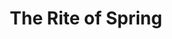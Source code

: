 ---
title: The Rite of Spring   
drama-url: "https://en.wikipedia.org/wiki/The_Rite_of_Spring"   
brief-introduction: "It depicts various primitive rituals to celebrate the arrival of spring, after which a young girl is chosen as a victim and dances to her death." 
img-name: "Roerich Rite of Spring"   
image-url: "https://commons.wikimedia.org/wiki/File:Roerich_Rite_of_Spring.jpg"   
img-creator: "Nicholas Roerich"   
licence: "Creative Commons Public Domain Mark 1.0 License"   

original-work-name: "Yarila" 
original-work-type: "poetry"
original-work-year: "1907–08"
original-work-url: 
writer: 

category: "dance drama"
tags: "1910s, Classics, Music, episodes "
synopsis: "The work is unified by a single idea: Spring, which has no specific plot or narrative and should be seen as a series of carefully choreographed episodes"     
act-brief: |
  _**Act I**_ - Spring celebrations begin in the mountains. An old woman came in and began to predict the future. Young girls came from the river, in a single line. They started the kidnapping dance, and the young girls were doing the Khorovod, the spring round dance. People split into two opposing groups and began "rival tribal rituals". A sacred procession led by wise elders enters, and under the guidance of the sage, the game is suspended and the earth is blessed. People danced a passionate dance, sanctified and united with the earth.      
  _**Act II**_ - The young girls played mysterious games and walked in circles. One of the young girls was Chosen by fate, caught twice in the eternal circle, and revered as "Chosen One" with the military dance. In a brief dance, the young girls awaken the ancestors. The chosen one was entrusted to the care of an elderly wise man. In the great "sacrificial dance," the chosen son dances to his death before the old man.       

  (wikipedia, 2021)    

transition: |
  The work caused a sensation when it was first shown with its avant-garde music and choreography, and has since been adapted in many versions (wikipedia, 2021).      
  Let's turn our attention back to the very first and most famous performance...        
performance-date: "29 May 1913" 
performance-country: "France"
performance-city: "Paris"
performance-venue: "Théâtre des Champs-Élysées"
director: "Igor Stravinsky"
directer-img-url: "https://commons.wikimedia.org/wiki/File:Igor_Stravinsky_LOC_32392u.jpg"
directer-img-licence: "Creative Commons Public Domain Mark 1.0 License"
scriptwriter:  "Igor Stravinsky(composer), Vaslav Nijinsky(choreographer), Nicholas Roerich(stage designs and costumes)"

references: "wikipedia.org. 2021. The_Rite_of_Spring - Wikipedia. [online] Available at: <https://en.wikipedia.org/wiki/The_Rite_of_Spring> [Accessed 19 December 2021]."   

music1: "Stravinsky The Rite of Spring"
music1-url: "https://www.youtube.com/watch?v=EkwqPJZe8ms"

music2: "Igor Stravinsky - The Rite of Spring (1913)"
music2-url: "https://www.youtube.com/watch?v=rP42C-4zL3w"

music3: "Le Sacre du printemps / The Rite of Spring - Ballets Russesi"
music3-url: "https://www.youtube.com/watch?v=YOZmlYgYzG4"

layout: exhibit
---